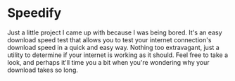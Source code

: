 # Speedify
Just a little project I came up with because I was being bored. It's an easy download speed test that allows you to test your internet connection's download speed in a quick and easy way. Nothing too extravagant, just a utility to determine if your internet is working as it should. Feel free to take a look, and perhaps it'll time you a bit when you're wondering why your download takes so long.
